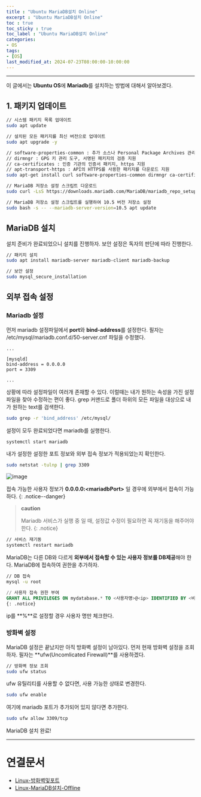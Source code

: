 ```yaml
---
title : "Ubuntu MariaDB설치 Online"
excerpt : "Ubuntu MariaDB설치 Online"
toc : true
toc_sticky : true
toc_label : "Ubuntu MariaDB설치 Online"
categories:
- OS
tags:
- [OS]
last_modified_at: 2024-07-23T08:00:00-10:00:00
---
```

  
---
  
 이 글에서는 **Ubuntu OS**에 **Mariadb**를 설치하는 방법에 대해서 알아보겠다.
  
## 1. 패키지 업데이트
  
```bash
// 시스템 패키지 목록 업데이트
sudo apt update

// 설치된 모든 패키지를 최신 버전으로 업데이트
sudo apt upgrade -y

// software-properties-common : 추가 소스나 Personal Package Archives 관리도구
// dirmngr : GPG 키 관리 도구, 서명된 패키지의 검증 지원
// ca-certificates : 인증 기관의 인증서 패키지, https 지원
// apt-transport-https : API의 HTTPS를 사용한 패키지를 다운로드 지원
sudo apt-get install curl software-properties-common dirmngr ca-certificates apt-transport-https -y 

// MariaDB 저장소 설정 스크립트 다운로드
sudo curl -LsS https://downloads.mariadb.com/MariaDB/mariadb_repo_setup 

// MariaDB 저장소 설정 스크립트를 실행하여 10.5 버전 저장소 설정
sudo bash -s -- --mariadb-server-version=10.5 apt update
```
  
## MariaDB 설치
 설치 준비가 완료되었으니 설치를 진행하자. 보안 설정은 독자의 판단에 따라 진행한다.
  
```bash
// 패키지 설치
sudo apt install mariadb-server mariadb-client mariadb-backup

// 보안 설정
sudo mysql_secure_installation
```
  
## 외부 접속 설정
  
### Mariadb 설정
 먼저 mariadb 설정파일에서 **port**와 **bind-address**를 설정한다. 필자는 /etc/mysql/mariadb.conf.d/50-server.cnf 파일을 수정했다. 

```
...

[mysqld]
bind-address = 0.0.0.0
port = 3309

...
```

 상황에 따라 설정파일이 여러개 존재할 수 있다. 이럴때는 내가 원하는 속성을 가진 설정파일을 찾아 수정하는 편이 좋다. grep 커맨드로 폴더 하위의 모든 파일을 대상으로 내가 원하는 text를 검색한다.
  
``` bash
sudo grep -r 'bind_address' /etc/mysql/
```

 설정이 모두 완료되었다면 mariadb를 실행한다.
  
```bash
systemctl start mariadb
```

 내가 설정한 설정한 포트 정보와 외부 접속 정보가 적용되었는지 확인한다.
  
```bash
sudo netstat -tulnp | grep 3309
```
  
![image](../../assets/images/MariaDBServiceResult.png)

 접속 가능한 사용자 정보가 **0.0.0.0:\<mariadbPort\>** 일 경우에 외부에서 접속이 가능하다. 
{: .notice--danger}  

> **caution**
>
> Mariadb 서비스가 실행 중 일 때,  설정값 수정이 필요하면 꼭 재기동을 해주어야 한다. 
{: .notice}  
  
```bash
// 서비스 재기동
systemctl restart mariadb
```

 MariaDB는 다른 DB와 다르게 **외부에서 접속할 수 있는 사용자 정보를 DB제공**해야 한다. MariaDB에 접속하여 권한을 추가하자.
  
```bash
// DB 접속
mysql -u root
```
  
```sql
// 사용자 접속 권한 부여
GRANT ALL PRIVILEGES ON mydatabase.* TO <사용자명>@<ip> IDENTIFIED BY <비밀번호>; FLUSH PRIVILEGES; 
{: .notice}  
```

 ip를 **%**로 설정할 경우 사용자 명만 체크한다.
  
### 방화벽 설정
 MariaDB 설정은 끝났지만 아직 방화벽 설정이 남아있다. 먼저 현재 방화벽 설정을 조회하자. 필자는 **ufw(Uncomlicated Firewall)**를 사용하겠다.
  
```bash
// 방화벽 정보 조회
sudo ufw status
```

 ufw 유틸리티를 사용할 수 없다면, 사용 가능한 상태로 변경한다.
  
```bash
sudo ufw enable
```

 여기에 mariadb 포트가 추가되어 있지 않다면 추가한다.
  
```bash
sudo ufw allow 3309/tcp
```

 MariaDB 설치 완료!

---
  
# 연결문서
- [Linux-방화벽및포트](../../os/os-Linux-방화벽및포트)
- [Linux-MariaDB설치-Offline](../../os/os-Linux-MariaDB설치-Offline)